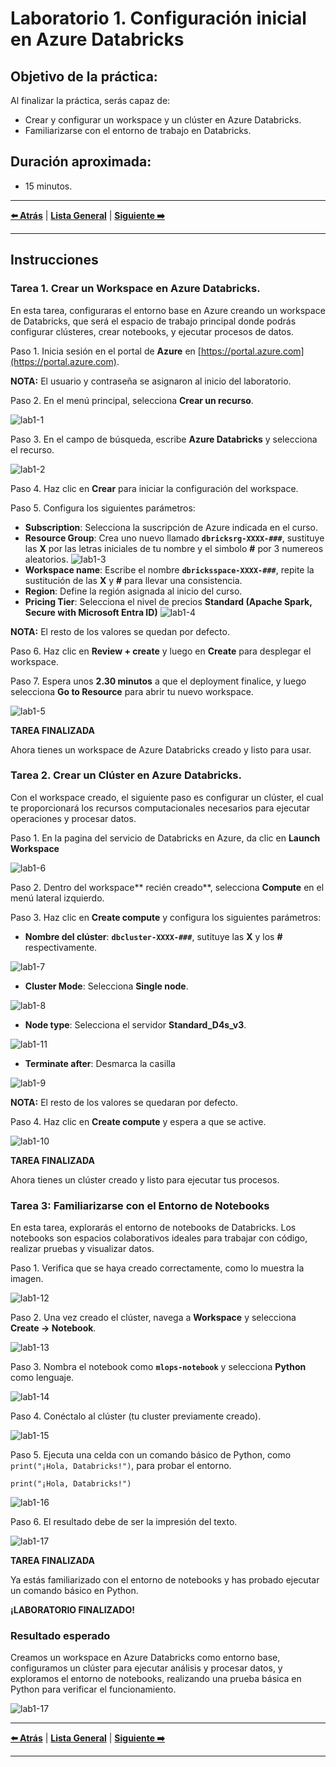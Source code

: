 # Laboratorio 1. Configuración inicial en Azure Databricks 

## Objetivo de la práctica:

Al finalizar la práctica, serás capaz de:

- Crear y configurar un workspace y un clúster en Azure Databricks.
- Familiarizarse con el entorno de trabajo en Databricks.

## Duración aproximada:
- 15 minutos.

---

**[⬅️ Atrás](/Capítulo9/lab9.md)** | **[Lista General](/README.md)** | **[Siguiente ➡️](/Capítulo2/lab2.md)**

---

## Instrucciones 

### Tarea 1. Crear un Workspace en Azure Databricks.

En esta tarea, configuraras el entorno base en Azure creando un workspace de Databricks, que será el espacio de trabajo principal donde podrás configurar clústeres, crear notebooks, y ejecutar procesos de datos.

Paso 1. Inicia sesión en el portal de **Azure** en [https://portal.azure.com](https://portal.azure.com).

**NOTA:** El usuario y contraseña se asignaron al inicio del laboratorio.

Paso 2. En el menú principal, selecciona **Crear un recurso**.

![lab1-1](../images/imgl1/img1.png)

Paso 3. En el campo de búsqueda, escribe **Azure Databricks** y selecciona el recurso.

![lab1-2](../images/imgl1/img2.png)

Paso 4. Haz clic en **Crear** para iniciar la configuración del workspace.

Paso 5. Configura los siguientes parámetros:

- **Subscription**: Selecciona la suscripción de Azure indicada en el curso.
- **Resource Group**: Crea uno nuevo llamado **`dbricksrg-XXXX-###`**, sustituye las **X** por las letras iniciales de tu nombre y el simbolo **#** por 3 numereos aleatorios.
![lab1-3](../images/imgl1/img3.png)
- **Workspace name**: Escribe el nombre **`dbricksspace-XXXX-###`**, repite la sustitución de las **X** y **#** para llevar una consistencia.
- **Region**: Define la región asignada al inicio del curso.
- **Pricing Tier**: Selecciona el nivel de precios **Standard (Apache Spark, Secure with Microsoft Entra ID)**
![lab1-4](../images/imgl1/img4.png)

**NOTA:** El resto de los valores se quedan por defecto.

Paso 6. Haz clic en **Review + create** y luego en **Create** para desplegar el workspace. 

Paso 7. Espera unos **2.30 minutos** a que el deployment finalice, y luego selecciona **Go to Resource** para abrir tu nuevo workspace.

![lab1-5](../images/imgl1/img5.png)

**TAREA FINALIZADA** 

Ahora tienes un workspace de Azure Databricks creado y listo para usar.

### Tarea 2. Crear un Clúster en Azure Databricks.

Con el workspace creado, el siguiente paso es configurar un clúster, el cual te proporcionará los recursos computacionales necesarios para ejecutar operaciones y procesar datos.

Paso 1. En la pagina del servicio de Databricks en Azure, da clic en **Launch Workspace**

![lab1-6](../images/imgl1/img6.png)

Paso 2. Dentro del workspace** recién creado**, selecciona **Compute** en el menú lateral izquierdo.

Paso 3. Haz clic en **Create compute** y configura los siguientes parámetros:

- **Nombre del clúster**: **`dbcluster-XXXX-###`**, sutituye las **X** y los **#** respectivamente.

![lab1-7](../images/imgl1/img7.png)
- **Cluster Mode**: Selecciona **Single node**.

![lab1-8](../images/imgl1/img8.png)

- **Node type**: Selecciona el servidor **Standard_D4s_v3**.

![lab1-11](../images/imgl1/img11.png)
- **Terminate after**: Desmarca la casilla

![lab1-9](../images/imgl1/img9.png)

**NOTA:** El resto de los valores se quedaran por defecto.

Paso 4. Haz clic en **Create compute** y espera a que se active.

![lab1-10](../images/imgl1/img10.png)

**TAREA FINALIZADA**

Ahora tienes un clúster creado y listo para ejecutar tus procesos.

### Tarea 3: Familiarizarse con el Entorno de Notebooks

En esta tarea, explorarás el entorno de notebooks de Databricks. Los notebooks son espacios colaborativos ideales para trabajar con código, realizar pruebas y visualizar datos.

Paso 1. Verifica que se haya creado correctamente, como lo muestra la imagen.

![lab1-12](../images/imgl1/img12.png)

Paso 2. Una vez creado el clúster, navega a **Workspace** y selecciona **Create -> Notebook**.

![lab1-13](../images/imgl1/img13.png)

Paso 3. Nombra el notebook como **`mlops-notebook`** y selecciona **Python** como lenguaje.

![lab1-14](../images/imgl1/img14.png)

Paso 4. Conéctalo al clúster (tu cluster previamente creado).

![lab1-15](../images/imgl1/img15.png)

Paso 5. Ejecuta una celda con un comando básico de Python, como `print("¡Hola, Databricks!")`, para probar el entorno.

```
print("¡Hola, Databricks!")
```

![lab1-16](../images/imgl1/img16.png)

Paso 6. El resultado debe de ser la impresión del texto.

![lab1-17](../images/imgl1/img17.png)

**TAREA FINALIZADA** 

Ya estás familiarizado con el entorno de notebooks y has probado ejecutar un comando básico en Python.

**¡LABORATORIO FINALIZADO!**

### Resultado esperado

Creamos un workspace en Azure Databricks como entorno base, configuramos un clúster para ejecutar análisis y procesar datos, y exploramos el entorno de notebooks, realizando una prueba básica en Python para verificar el funcionamiento.

![lab1-17](../images/imgl1/img17.png)

---

**[⬅️ Atrás](/Capítulo9/lab9.md)** | **[Lista General](/README.md)** | **[Siguiente ➡️](/Capítulo2/lab2.md)**

---